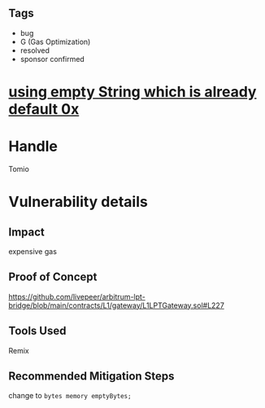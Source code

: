 ## Tags

- bug
- G (Gas Optimization)
- resolved
- sponsor confirmed

# [using empty String which is already default 0x](https://github.com/code-423n4/2022-01-livepeer-findings/issues/30) 

# Handle

Tomio


# Vulnerability details

## Impact
expensive gas

## Proof of Concept
https://github.com/livepeer/arbitrum-lpt-bridge/blob/main/contracts/L1/gateway/L1LPTGateway.sol#L227

## Tools Used
Remix

## Recommended Mitigation Steps
change to `bytes memory emptyBytes;`

